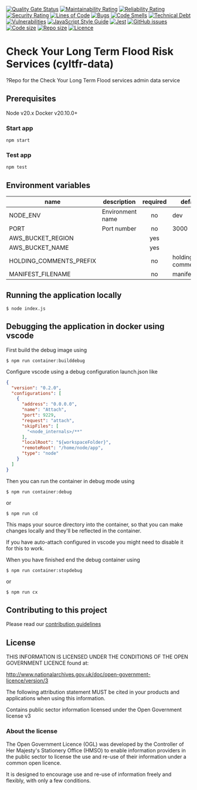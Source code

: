 [![Quality Gate Status](https://sonarcloud.io/api/project_badges/measure?project=DEFRA_cyltfr-data&metric=alert_status)](https://sonarcloud.io/dashboard?id=DEFRA_cyltfr-data)
[![Maintainability Rating](https://sonarcloud.io/api/project_badges/measure?project=DEFRA_cyltfr-data&metric=sqale_rating)](https://sonarcloud.io/dashboard?id=DEFRA_cyltfr-data)
[![Reliability Rating](https://sonarcloud.io/api/project_badges/measure?project=DEFRA_cyltfr-data&metric=reliability_rating)](https://sonarcloud.io/dashboard?id=DEFRA_cyltfr-data)
[![Security Rating](https://sonarcloud.io/api/project_badges/measure?project=DEFRA_cyltfr-data&metric=security_rating)](https://sonarcloud.io/dashboard?id=DEFRA_cyltfr-data)
[![Lines of Code](https://sonarcloud.io/api/project_badges/measure?project=DEFRA_cyltfr-data&metric=ncloc)](https://sonarcloud.io/dashboard?id=DEFRA_cyltfr-data)
[![Bugs](https://sonarcloud.io/api/project_badges/measure?project=DEFRA_cyltfr-data&metric=bugs)](https://sonarcloud.io/dashboard?id=DEFRA_cyltfr-data)
[![Code Smells](https://sonarcloud.io/api/project_badges/measure?project=DEFRA_cyltfr-data&metric=code_smells)](https://sonarcloud.io/dashboard?id=DEFRA_cyltfr-data)
[![Technical Debt](https://sonarcloud.io/api/project_badges/measure?project=DEFRA_cyltfr-data&metric=sqale_index)](https://sonarcloud.io/dashboard?id=DEFRA_cyltfr-data)
[![Vulnerabilities](https://sonarcloud.io/api/project_badges/measure?project=DEFRA_cyltfr-data&metric=vulnerabilities)](https://sonarcloud.io/dashboard?id=DEFRA_cyltfr-data)
[![JavaScript Style Guide](https://img.shields.io/badge/code_style-standard-brightgreen.svg)](https://standardjs.com)
[![Jest](https://img.shields.io/badge/tested_with-jest-99424f.svg)](https://github.com/facebook/jest)
[![GitHub issues](https://img.shields.io/github/issues/DEFRA/cyltfr-data.svg)](https://github.com/DEFRA/cyltfr-data/issues/)
[![Code size](https://img.shields.io/github/languages/code-size/DEFRA/cyltfr-data.svg)]()
[![Repo size](https://img.shields.io/github/repo-size/DEFRA/cyltfr-data.svg)]()
[![Licence](https://img.shields.io/badge/licence-OGLv3-blue.svg)](http://www.nationalarchives.gov.uk/doc/open-government-licence/version/3)

# Check Your Long Term Flood Risk Services (cyltfr-data)
?Repo for the Check Your Long Term Flood services admin data service

## Prerequisites
Node v20.x
Docker v20.10.0+

### Start app

`npm start`

### Test app

`npm test`

## Environment variables

| name                    | description      | required |        default        |                valid               | notes |
|-------------------------|------------------|:--------:|-----------------------|:----------------------------------:|-------|
| NODE_ENV                | Environment name |    no    | dev                   | dev,test,pre,prod-green,prod-blue  |       |
| PORT                    | Port number      |    no    | 3000                  |                                    |       |
| AWS_BUCKET_REGION       |                  |    yes   |                       |                                    |       |
| AWS_BUCKET_NAME         |                  |    yes   |                       |                                    |       |
| HOLDING_COMMENTS_PREFIX |                  |    no    | holding-comments      |                                    |       |
| MANIFEST_FILENAME       |                  |    no    | manifest.json         |                                    |       |

## Running the application locally

`$ node index.js`

## Debugging the application in docker using vscode

First build the debug image using

`$ npm run container:builddebug`

Configure vscode using a debug configuration launch.json like

```json
{
  "version": "0.2.0",
  "configurations": [
    {
      "address": "0.0.0.0",
      "name": "Attach",
      "port": 9229,
      "request": "attach",
      "skipFiles": [
        "<node_internals>/**"
      ],
      "localRoot": "${workspaceFolder}",
      "remoteRoot": "/home/node/app",
      "type": "node"
    }
  ]
}
```

Then you can run the container in debug mode using

`$ npm run container:debug`

or 

`$ npm run cd`

This maps your source directory into the container, so that you can make changes locally and they'll be reflected in the container.

If you have auto-attach configured in vscode you might need to disable it for this to work.

When you have finished end the debug container using

`$ npm run container:stopdebug`

or 

`$ npm run cx`

## Contributing to this project
Please read our [contribution guidelines](https://github.com/DEFRA/cyltfr-data/blob/develop/CONTRIBUTING.md)

## License
THIS INFORMATION IS LICENSED UNDER THE CONDITIONS OF THE OPEN GOVERNMENT LICENCE found at:

http://www.nationalarchives.gov.uk/doc/open-government-licence/version/3

The following attribution statement MUST be cited in your products and applications when using this information.

Contains public sector information licensed under the Open Government license v3

### About the license
The Open Government Licence (OGL) was developed by the Controller of Her Majesty's Stationery Office (HMSO) to enable information providers in the public sector to license the use and re-use of their information under a common open licence.

It is designed to encourage use and re-use of information freely and flexibly, with only a few conditions.